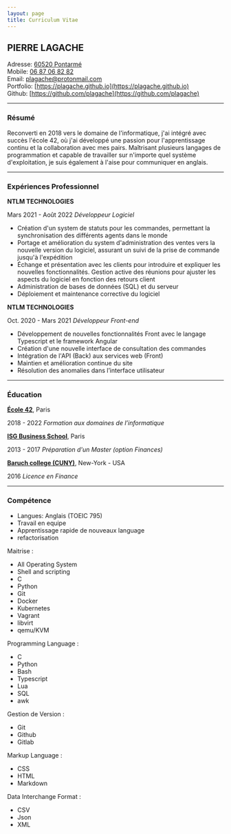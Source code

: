 ```yaml
---
layout: page
title: Curriculum Vitae
---
```


## PIERRE LAGACHE

Adresse: [60520 Pontarmé](https://www.openstreetmap.org/search?query=60520%20pontarme#map=13/49.1640/2.5646)  
Mobile: [06 87 06 82 82](tel:+33687068282)  
Email: [plagache@protonmail.com](mailto:plagache@protonmail.com)  
Portfolio: [https://plagache.github.io](https://plagache.github.io)  
Github: [https://github.com/plagache](https://github.com/plagache)  

---

### Résumé

Reconverti en 2018 vers le domaine de l'informatique, j'ai intégré avec succès l'école 42, où j'ai développé une passion pour l'apprentissage continu et la collaboration avec mes pairs.
Maîtrisant plusieurs langages de programmation et capable de travailler sur n'importe quel système d'exploitation, je suis également à l'aise pour communiquer en anglais.

---

### Expériences Professionnel

**NTLM TECHNOLOGIES**

Mars 2021 - Août 2022 *Développeur Logiciel*

- Création d'un system de statuts pour les commandes, permettant la synchronisation des différents agents dans le monde
- Portage et amélioration du system d'administration des ventes vers la nouvelle version du logiciel, assurant un suivi de la prise de commande jusqu'à l'expédition
- Échange et présentation avec les clients pour introduire et expliquer les nouvelles fonctionnalités. Gestion active des réunions pour ajuster les aspects du logiciel en fonction des retours client
- Administration de bases de données (SQL) et du serveur
- Déploiement et maintenance corrective du logiciel

**NTLM TECHNOLOGIES**

Oct. 2020 - Mars 2021 *Développeur Front-end*

- Développement de nouvelles fonctionnalités Front avec le langage Typescript et le framework Angular
- Création d'une nouvelle interface de consultation des commandes
- Intégration de l'API (Back) aux services web (Front)
- Maintien et amélioration continue du site
- Résolution des anomalies dans l’interface utilisateur

---

### Éducation

**[École 42](https://42.fr/)**, Paris

2018 - 2022 *Formation aux domaines de l’informatique*

**[ISG Business School](https://www.isg.fr/)**, Paris

2013 - 2017 *Préparation d'un Master (option Finances)*

**[Baruch college (CUNY)](https://www.baruch.cuny.edu/)**, New-York - USA

2016 *Licence en Finance*

---

### Compétence

- Langues: Anglais (TOEIC 795)
- Travail en equipe
- Apprentissage rapide de nouveaux language
- refactorisation

Maitrise :
- All Operating System
- Shell and scripting
- C
- Python
- Git
- Docker
- Kubernetes
- Vagrant
- libvirt
- qemu/KVM

Programming Language :
- C
- Python
- Bash
- Typescript
- Lua
- SQL
- awk

Gestion de Version :
- Git
- Github
- Gitlab

Markup Language :
- CSS
- HTML
- Markdown

Data Interchange Format :
- CSV
- Json
- XML
